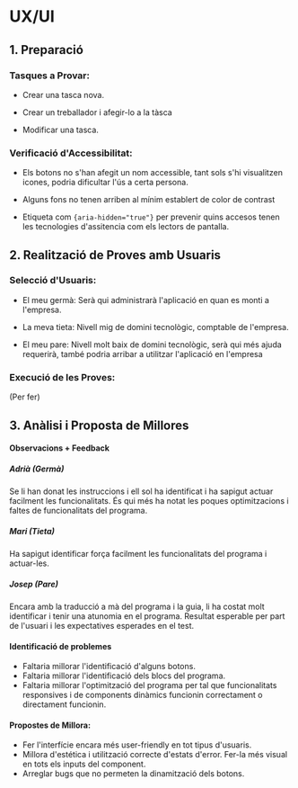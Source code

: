 # UX/UI

## 1. Preparació

### Tasques a Provar:

- Crear una tasca nova.

- Crear un treballador i afegir-lo a la tàsca

- Modificar una tasca.

### Verificació d'Accessibilitat:

- Els botons no s'han afegit un nom accessible, tant sols s'hi visualitzen icones, podria dificultar l'ús a certa persona.

- Alguns fons no tenen arriben al mínim establert de color de contrast

- Etiqueta com ````{aria-hidden="true"}```` per prevenir quins accesos tenen les tecnologies d'assitencia com els lectors de pantalla.

## 2. Realització de Proves amb Usuaris

### Selecció d'Usuaris:

- El meu germà: Serà qui administrarà l'aplicació en quan es monti a l'empresa.

- La meva tieta: Nivell mig de domini tecnològic, comptable de l'empresa.

- El meu pare: Nivell molt baix de domini tecnològic, serà qui més ajuda requerirà, també podria arribar a utilitzar l'aplicació en l'empresa

### Execució de les Proves:

(Per fer)

## 3. Anàlisi i Proposta de Millores

#### Observacions + Feedback

##### Adrià (Germà)

Se li han donat les instruccions i ell sol ha identificat i ha sapigut actuar facilment les funcionalitats.
És qui més ha notat les poques optimitzacions i faltes de funcionalitats del programa.

##### Mari (Tieta)

Ha sapigut identificar força facilment les funcionalitats del programa i actuar-les.

##### Josep (Pare)

Encara amb la traducció a mà del programa i la guia, li ha costat molt identificar i tenir una atunomia en el programa.
Resultat esperable per part de l'usuari i les expectatives esperades en el test.

#### Identificació de problemes

- Faltaria millorar l'identificació d'alguns botons.
- Faltaria millorar l'identificació dels blocs del programa.
- Faltaria millorar l'optimització del programa per tal que funcionalitats responsives i de components dinàmics funcionin correctament o directament funcionin.

#### Propostes de Millora:

- Fer l'interfície encara més user-friendly en tot tipus d'usuaris.
- Millora d'estética i utilització correcte d'estats d'error. Fer-la més visual en tots els inputs del component.
- Arreglar bugs que no permeten la dinamització dels botons.
